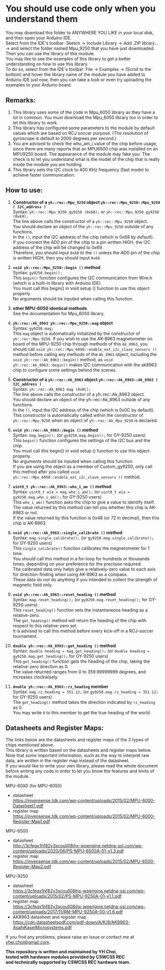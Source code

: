 <!-- Who told you to read this source code directly... Read it through GitHub. -->
# You should use code only when you understand them  

You may download this folder to ANYWHERE YOU LIKE in your local disk, and then open your Arduino IDE.  
Select from the IDE's toolbar: Sketch -> Include Library -> Add .ZIP library... -> and select the folder named Mpu_9250 that you have just downloaded.  
Then you can use the library of this module.  
You may like to see the examples of this library to get a better understanding on how to use this library.  
To do so, select from the IDE's toolbar: File -> Examples -> (Scroll to the bottom) and hover the library name of the module you have added to Arduino IDE just now, then you can take a look or even try uploading the examples to your Arduino board.
  
## Remarks:  
1. This library uses some of the code in Mpu_6050 library as they have a lot in common. You must download the Mpu_6050 library too in order to let this library to work.  
2. This library has configured some parameters to the module by default values which are based on RCJ soccer purpose.
    (The resolution of gyroscope is default to 2000 degrees per second.)  
3. You are advised to check the who_am_i value of the chip before usage, since there are many reports that an MPU6500 chip was installed on an MPU9250 board. The appearance of the module may fake you. The check is to let you understand what is the model of the chip that is really inside the module you are holding.  
4. This library sets the I2C clock to 400 KHz frequency (fast mode) to achieve faster communication.
  
## How to use:  
1. **Constructor of a `yh::rec::Mpu_9250` object `yh::rec::Mpu_9250::Mpu_9250 ( I2C_address )`**  
Syntax: `yh::rec::Mpu_9250 gy9250 (0x68);` or `yh::rec::Mpu_9250 gy9250 (0x69);`  
The line above calls the constructor of a `yh::rec::Mpu_9250` object.  
You should declare an object of the `yh::rec::Mpu_9250` outside of any functions.  
In the `()`, input the I2C address of the chip (which is 0x68 by default).  
If you connect the AD0 pin of the chip to a pin written HIGH, the I2C address of the chip will be changed to 0x69.  
Therefore, you should input `0x68` to the `()` unless the AD0 pin of the chip is written HIGH, then you should input `0x69`.  
  
2. **`void yh::rec::Mpu_9250::begin ()` method**  
Syntax: `gy9250.begin();`  
This `begin()` function configures the I2C communication from Wire.h (which is a built-in library with Arduino IDE).  
You must call this begin() in void setup () function to use this object properly.  
No arguments should be inputed when calling this function.  
  
3. **other MPU-6050 identical methods**  
See the documentation for Mpu_6050 library.  
  
4. **`yh::rec::Ak_8963 yh::rec::Mpu_9250::mag` object**  
Syntax: `gy9250.mag;`  
This `mag` object is automatically initialized by the constructor of `yh::rec::Mpu_9250`. If you wish to use the AK-8963 magnetometer on board of the MPU-9250 chip through methods of this `Ak_8963`, you should call `void yh::rec::Mpu_6050::enable_ext_i2c_slave_sensors ()` method before calling any methods of the `Ak_8963` object, including the `void yh::rec::Ak_8963::begin()` method, as `void yh::rec::Ak_8963::begin()` makes I2C communication with the ak8963 chip to configure some settings behind the scenes.  
  
5. **Constructor of a `yh::rec::Ak_8963` object `yh::rec::Ak_8963::Ak_8963 ( I2C_address )`**  
Syntax: `yh::rec::Ak_8963 mag (0x0C);`  
The line above calls the constructor of a yh::rec::Ak_8963 object.  
You should declare an object of the yh::rec::Ak_8963 outside of any functions.  
In the `()`, input the I2C address of the chip (which is 0x0C by default).  
This constructor is automatically called within the constructor of `yh::rec::Mpu_9250` when an object of `yh::rec::Ak_Mpu_9250` is declared.  
  
6. **`void yh::rec::Ak_8963::begin ()` method**  
Syntax: `mag.begin();` (or `gy9250.mag.begin();` for GY-9250 users)  
This `begin()` function configures the settings of the I2C bus and the chip.  
You must call this begin() in void setup () function to use this object properly.  
No arguments should be inputed when calling this function.  
If you are using the object as a member of Custom_gy9250, only call this method after you called `void yh::rec::Mpu_6050::enable_ext_i2c_slave_sensors ()` method.  
  
7. **`uint8_t yh::rec::Ak_8963::who_i_am ()` method**  
Syntax: `uint8_t wia = mag.who_i_am();` (or `uint8_t wia = gy9250.mag.who_i_am();` for GY-9250 users)  
This `who_i_am()` function asks the chip to give a value to identify itself.  
The value returned by this method can tell you whether this chip is AK-8963 or not.  
If the value returned by this function is 0x48 (or 72 in decimal), then this chip is AK-8963.  
  
8. **`void yh::rec::Ak_8963::single_calibrate ()` method**  
Syntax: `mag.single_calibrate();` (or `gy9250.mag.single_calibrate();` for GY-9250 users)  
This `single_calibrate()` function calibrates the magnetometer for 1 time.  
You should call this method in a for-loop for hundreds or thousands times, depending on your preference for the precision required.  
The calibrated data only helps give a relatively-zero value to each axis for direction-finding when using AK-8963 as a compass.  
These data do not do anything if you intended to collect the strength of magnetic field only.  
  
9. **`void yh::rec::Ak_8963::reset_heading ()` method**  
Syntax: `mag.reset_heading();` (or `gy9250.mag.reset_heading();` for GY-9250 users)  
This `reset_heading()` function sets the instantaneous heading as a relative-zero.  
The `get_heading()` method will return the heading of the chip with respect to this relative-zero set.  
It is advised to call this method before every kick-off in a RCJ-soccer tournament.  
  
10. **`double yh::rec::Ak_8963::get_heading ()` method**  
Syntax: `double heading = mag.get_heading();` (or `double heading = gy9250.mag.get_heading();` for GY-9250 users)  
This `get_heading()` function gets the heading of the chip, taking the relative-zero direction as 0.  
The value returned ranges from 0 to 359.99999999 degrees, and increases clockwisely.  
  
11. **`double yh::rec::Ak_8963::rz_heading` member**  
Syntax: `mag.rz_heading = 351.12;` (or `gy9250.mag.rz_heading = 351.12;` for GY-9250 users)  
The `get_heading()` method takes the direction indicated by `rz_heading` as 0.  
You may write `0` to this member to get the true heading of the world.  
  
  
## Datasheets and Register Maps:  
The links below are the datasheets and register maps of the 3 types of chips mentioned above.  
This library is written based on the datasheets and register maps below.  
Note that some important information, such as the way to interpret raw data, are written in the register map instead of the datasheet.  
If you would like to write your own library, please read the whole document before writing any code in order to let you know the features and limits of the module.  
  
MPU-60X0 (for MPU-6050)  
- datasheet  
https://invensense.tdk.com/wp-content/uploads/2015/02/MPU-6000-Datasheet1.pdf  
- register map  
https://invensense.tdk.com/wp-content/uploads/2015/02/MPU-6000-Register-Map1.pdf  
  
MPU-6500  
- datasheet  
http://3cfeqx1hf82y3xcoull08ihx-wpengine.netdna-ssl.com/wp-content/uploads/2020/06/PS-MPU-6500A-01-v1.3.pdf  
- register map  
https://invensense.tdk.com/wp-content/uploads/2015/02/MPU-6500-Register-Map2.pdf  
  
MPU-9250  
- datasheet  
https://3cfeqx1hf82y3xcoull08ihx-wpengine.netdna-ssl.com/wp-content/uploads/2015/02/PS-MPU-9250A-01-v1.1.pdf  
- register map  
https://3cfeqx1hf82y3xcoull08ihx-wpengine.netdna-ssl.com/wp-content/uploads/2017/11/RM-MPU-9250A-00-v1.6.pdf  
- AK8963 datasheet and register map  
https://cdn.datasheetspdf.com/pdf-down/A/K/8/AK8963-AsahiKaseiMicrosystems.pdf  
  
If you find any problems, please raise an issue or contact me at yhei.choi@gmail.com.  
  
**This repository is written and maintained by YH Choi,**  
**tested with hardware modules provided by CSWCSS REC**  
**and technically supported by CSWCSS REC hardware team.**